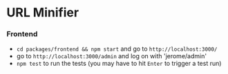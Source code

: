 # URL Minifier

### Frontend
- `cd packages/frontend && npm start` and go to `http://localhost:3000/`
- go to `http://localhost:3000/admin` and log on with 'jerome/admin'
- `npm test` to run the tests (you may have to hit `Enter` to trigger a test run)
